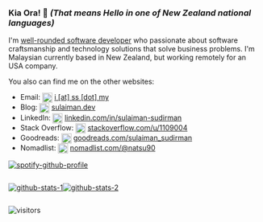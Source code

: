 ### Kia Ora! 👋 *(That means Hello in one of New Zealand national languages)*

I'm [well-rounded software developer](https://1x.engineer/) who passionate about software craftsmanship and technology solutions that solve business problems. I'm Malaysian currently based in New Zealand, but working remotely for an USA company.

You also can find me on the other websites:
- Email: <img align="center" src="https://cdn.jsdelivr.net/npm/simple-icons@v6/icons/gmail.svg" alt="email logo" height="20" width="20" /> [i [at] ss [dot] my](mailto:i@ss.my)
- Blog: <img align="center" src="https://cdn.jsdelivr.net/npm/simple-icons@v6/icons/wordpress.svg" alt="wordpress logo" height="20" width="20" /> [sulaiman.dev](https://sulaiman.dev)
- LinkedIn: <img align="center" src="https://cdn.jsdelivr.net/npm/simple-icons@v6/icons/linkedin.svg" alt="linkedin logo" height="20" width="20" /> [linkedin.com/in/sulaiman-sudirman](https://linkedin.com/in/sulaiman-sudirman)
- Stack Overflow: <img align="center" src="https://cdn.jsdelivr.net/npm/simple-icons@v6/icons/stackoverflow.svg" alt="stackoverflow logo" height="20" width="20" /> [stackoverflow.com/u/1109004](https://stackoverflow.com/u/1109004)
- Goodreads: <img align="center" src="https://cdn.jsdelivr.net/npm/simple-icons@v6/icons/goodreads.svg" alt="goodreads logo" height="20" width="20" /> [goodreads.com/sulaiman_sudirman](https://goodreads.com/sulaiman_sudirman)
- Nomadlist: <img align="center" src="https://cdn.jsdelivr.net/npm/simple-icons@v6/icons/yourtraveldottv.svg" alt="travel.tv logo" height="20" width="20" /> [nomadlist.com/@natsu90](https://nomadlist.com/@natsu90)

[![spotify-github-profile](https://spotify-github-profile.vercel.app/api/view?uid=natsu901&cover_image=true&theme=novatorem)](https://open.spotify.com/user/natsu901)

<!--
**natsu90/natsu90** is a ✨ _special_ ✨ repository because its `README.md` (this file) appears on your GitHub profile.

Here are some ideas to get you started:

- 🔭 I’m currently working on ...
- 🌱 I’m currently learning ...
- 👯 I’m looking to collaborate on ...
- 🤔 I’m looking for help with ...
- 💬 Ask me about ...
- 📫 How to reach me: ...
- 😄 Pronouns: ...
- ⚡ Fun fact: ...
-->

<div style="display: flex;">

[![github-stats-1](https://github-readme-stats.vercel.app/api/top-langs/?username=natsu90&hide_langs_below=1)](https://github.com/anuraghazra/github-readme-stats)
  
[![github-stats-2](https://github-readme-stats.vercel.app/api?username=natsu90&show_icons=true)](https://github.com/anuraghazra/github-readme-stats)

</div>

![visitors](https://visitor-badge.laobi.icu/badge?page_id=natsu90)
